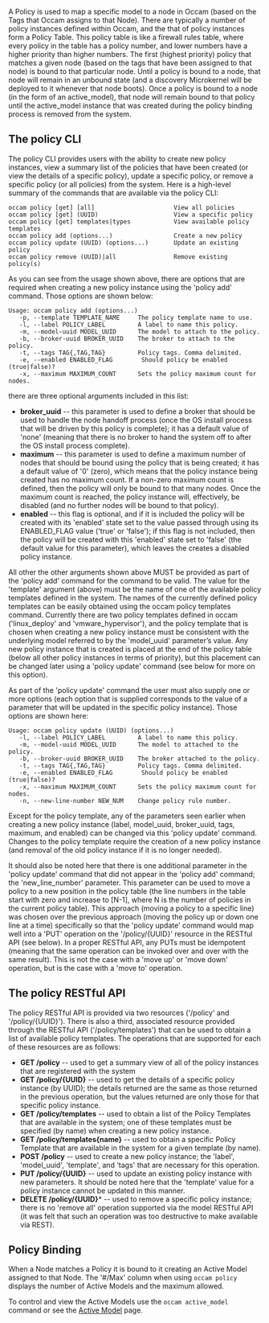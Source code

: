 A Policy is used to map a specific model to a node in Occam (based on the Tags that Occam assigns to that Node).  There are typically a number of policy instances defined within Occam, and the that of policy instances form a Policy Table.  This policy table is like a firewall rules table, where every policy in the table has a policy number, and lower numbers have a higher priority than higher numbers.  The first (highest priority) policy that matches a given node (based on the tags that have been assigned to that node) is bound to that particular node.  Until a policy is bound to a node, that node will remain in an unbound state (and a discovery Microkernel will be deployed to it whenever that node boots).  Once a policy is bound to a node (in the form of an active_model), that node will remain bound to that policy until the active_model instance that was created during the policy binding process is removed from the system.

## The policy CLI

The policy CLI provides users with the ability to create new policy instances, view a summary list of the policies that have been created (or view the details of a specific policy), update a specific policy, or remove a specific policy (or all policies) from the system.  Here is a high-level summary of the commands that are available via the policy CLI:
```
occam policy [get] [all]                      View all policies
occam policy [get] (UUID)                     View a specific policy
occam policy [get] templates|types            View available policy templates
occam policy add (options...)                 Create a new policy
occam policy update (UUID) (options...)       Update an existing policy
occam policy remove (UUID)|all                Remove existing policy(s)
```
As you can see from the usage shown above, there are options that are required when creating a new policy instance using the 'policy add' command.  Those options are shown below:
```
Usage: occam policy add (options...)
   -p, --template TEMPLATE_NAME     The policy template name to use.
   -l, --label POLICY_LABEL         A label to name this policy.
   -m, --model-uuid MODEL_UUID      The model to attach to the policy.
   -b, --broker-uuid BROKER_UUID    The broker to attach to the policy.
   -t, --tags TAG{,TAG,TAG}         Policy tags. Comma delimited.
   -e, --enabled ENABLED_FLAG        Should policy be enabled (true|false)?
   -x, --maximum MAXIMUM_COUNT      Sets the policy maximum count for nodes.
```
there are three optional arguments included in this list:

* **broker_uuid** -- this parameter is used to define a broker that should be used to handle the node handoff process (once the OS install process that will be driven by this policy is complete); it has a default value of 'none' (meaning that there is no broker to hand the system off to after the OS install process complete).
* **maximum** -- this parameter is used to define a maximum number of nodes that should be bound using the policy that is being created; it has a default value of '0' (zero), which means that the policy instance being created has no maximum count.  If a non-zero maximum count is defined, then the policy will only be bound to that many nodes.  Once the maximum count is reached, the policy instance will, effectively, be disabled (and no further nodes will be bound to that policy).
* **enabled** -- this flag is optional, and if it is included the policy will be created with its 'enabled' state set to the value passed through using its ENABLED_FLAG value ('true' or 'false'); if this flag is not included, then the policy will be created with this 'enabled' state set to 'false' (the default value for this parameter), which leaves the creates a disabled policy instance.

All other the other arguments shown above MUST be provided as part of the 'policy add' command for the command to be valid.  The value for the 'template' argument (above) must be the name of one of the available policy templates defined in the system.  The names of the currently defined policy templates can be easily obtained using the  occam policy templates command.  Currently there are two policy templates defined in occam ('linux_deploy' and 'vmware_hypervisor'), and the policy template that is chosen when creating a new policy instance must be consistent with the underlying model referred to by the 'model_uuid' parameter’s value.  Any new policy instance that is created is placed at the end of the policy table (below all other policy instances in terms of priority), but this placement can be changed later using a 'policy update' command (see below for more on this option).

As part of the 'policy update' command the user must also supply one or more options (each option that is supplied corresponds to the value of a parameter that will be updated in the specific policy instance).  Those options are shown here:
```
Usage: occam policy update (UUID) (options...)
   -l, --label POLICY_LABEL         A label to name this policy.
   -m, --model-uuid MODEL_UUID      The model to attached to the policy.
   -b, --broker-uuid BROKER_UUID    The broker attached to the policy.
   -t, --tags TAG{,TAG,TAG}         Policy tags. Comma delimited.
   -e, --enabled ENABLED_FLAG        Should policy be enabled (true|false)?
   -x, --maximum MAXIMUM_COUNT      Sets the policy maximum count for nodes.
   -n, --new-line-number NEW_NUM    Change policy rule number.
```
Except for the policy template, any of the parameters seen earlier when creating a new policy instance (label, model_uuid, broker_uuid, tags, maximum, and enabled) can be changed via this 'policy update' command.  Changes to the policy template require the creation of a new policy instance (and removal of the old policy instance if it is no longer needed).

It should also be noted here that there is one additional parameter in the 'policy update' command that did not appear in the 'policy add' command; the 'new_line_number' parameter.  This parameter can be used to move a policy to a new position in the policy table (the line numbers in the table start with zero and increase to [N-1], where N is the number of policies in the current policy table).  This approach (moving a policy to a specific line) was chosen over the previous approach (moving the policy up or down one line at a time) specifically so that the 'policy update' command would map well into a 'PUT' operation on the '/policy/{UUID}' resource in the RESTful API (see below).  In a proper RESTful API, any PUTs must be idempotent (meaning that the same operation can be invoked over and over with the same result).  This is not the case with a 'move up' or 'move down' operation, but is the case with a 'move to' operation.

## The policy RESTful API

The policy RESTful API is provided via two resources ('/policy' and '/policy/{UUID}').  There is also a third, associated resource provided through the RESTful API ('/policy/templates') that can be used to obtain a list of available policy templates.  The operations that are supported for each of these resources are as follows:

* **GET /policy** -- used to get a summary view of all of the policy instances that are registered with the system
* **GET /policy/{UUID}** -- used to get the details of a specific policy instance (by UUID); the details returned are the same as those returned in the previous operation, but the values returned are only those for that specific policy instance.
* **GET /policy/templates** -- used to obtain a list of the Policy Templates that are available in the system; one of these templates must be specified (by name) when creating a new policy instance.
* **GET /policy/templates{name}** -- used to obtain a specific Policy Template that are available in the system for a given template (by name).
* **POST /policy** -- used to create a new policy instance; the 'label', 'model_uuid',  'template', and 'tags' that are necessary for this operation.
* **PUT /policy/{UUID}** -- used to update an existing policy instance with new parameters. It should be noted here that the 'template' value for a policy instance cannot be updated in this manner.
* **DELETE /policy/{UUID}*** -- used to remove a specific policy instance; there is no 'remove all' operation supported via the model RESTful API (it was felt that such an operation was too destructive to make available via REST).

## Policy Binding

When a Node matches a Policy it is bound to it creating an Active Model assigned to that Node. The '#/Max' column when using `occam policy` displays the number of Active Models and the maximum allowed.

To control and view the Active Models use the `occam active_model` command or see the [Active Model](active_model) page.